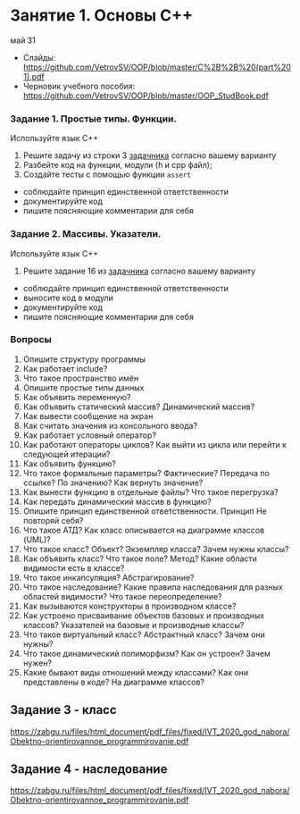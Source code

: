 # Занятие 1. Основы C++
май 31
- Слайды: https://github.com/VetrovSV/OOP/blob/master/C%2B%2B%20(part%201).pdf
- Черновик учебного пособия: https://github.com/VetrovSV/OOP/blob/master/OOP_StudBook.pdf

### Задание 1. Простые типы. Функции. 
Используйте язык С++
1. Решите задачу  из строки 3 [задачника](https://ivtipm.github.io/Programming/Files/spisocall.htm) согласно вашему варианту
2. Разбейте код на функции, модули (h и cpp файл); 
3. Создайте тесты с помощью функции `assert`

- соблюдайте принцип единственной ответственности
- документируйте код
- пишите поясняющие комментарии для себя


### Задание 2. Массивы. Указатели.
Используйте язык С++
1. Решите задание 16 из [задачника](https://ivtipm.github.io/Programming/Files/spisocall.htm) согласно вашему варианту

- соблюдайте принцип единственной ответственности
- выносите код в модули
- документируйте код
- пишите поясняющие комментарии для себя

### Вопросы 
1. Опишите структуру программы 
2. Как работает include?
3. Что такое пространство имён 
4. Опишите простые типы данных
5. Как объявить переменную?
5. Как объявить статический массив? Динамический массив?
6. Как вывести сообщение на экран 
7. Как считать значения из консольного ввода?
8. Как работает условный оператор?
9. Как работают операторы циклов? Как выйти из цикла или перейти к следующей итерации?
10. Как объявить функцию? 
11. Что такое формальные параметры? Фактические? Передача по ссылке? По значению? Как вернуть значение?
12. Как вынести функцию в отдельные файлы? Что такое перегрузка? 
13. Как передать динамический массив в функцию?
14. Опишите принцип единственной ответственности. Принцип Не повторяй себя?
15. Что такое АТД? Как класс описывается на диаграмме классов (UML)?
16. Что такое класс? Объект? Экземпляр класса? Зачем нужны классы?
17. Как объявить класс? Что такое поле? Метод? Какие области видимости есть в классе?
18. Что такое инкапсуляция? Абстрагирование?
19. Что такое наследование? Какие правила наследования для разных областей видимости? Что такое переопределение?
20. Как вызываются конструкторы в производном классе?
21. Как устроено присваивание объектов базовых и производных классов? Указателей на базовые и производные классы?
22. Что такое виртуальный класс? Абстрактный класс? Зачем они нужны?
23. Что такое динамический полиморфизм? Как он устроен? Зачем нужен?
24. Какие бывают виды отношений между классами? Как они представлены в коде? На диаграмме классов?


## Задание 3 - класс
https://zabgu.ru/files/html_document/pdf_files/fixed/IVT_2020_god_nabora/Obektno-orientirovannoe_programmirovanie.pdf

## Задание 4 - наследование
https://zabgu.ru/files/html_document/pdf_files/fixed/IVT_2020_god_nabora/Obektno-orientirovannoe_programmirovanie.pdf
